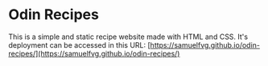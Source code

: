 # Odin Recipes

This is a simple and static recipe website made with HTML and CSS. It's deployment can be accessed in this URL: [https://samuelfvg.github.io/odin-recipes/](https://samuelfvg.github.io/odin-recipes/)
